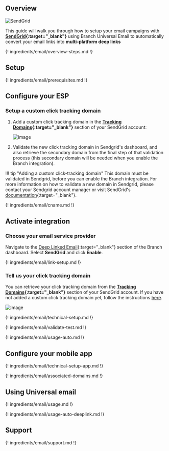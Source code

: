 ## Overview

![SendGrid](/img/pages/email/sendgrid/sendgrid.png)

This guide will walk you through how to setup your email campaigns with **[SendGrid](https://sendgrid.com/){:target="\_blank"}** using Branch Universal Email to automatically convert your email links into **multi-platform deep links**

{! ingredients/email/overview-steps.md !}

## Setup

{! ingredients/email/prerequisites.md !}

## Configure your ESP

### Setup a custom click tracking domain

1. Add a custom click tracking domain in the **[Tracking Domains](https://app.sendgrid.com/settings/sender_auth/links){:target="\_blank"}** section of your SendGrid account:

    ![image](/img/pages/email/sendgrid/create-domain.png)

2. Validate the new click tracking domain in Sendgrid's dashboard, and also retrieve the secondary domain from the final step of that validation process (this secondary domain will be needed when you enable the Branch integration).

!!! tip "Adding a custom click-tracking domain"
    This domain must be validated in Sendgrid, before you can enable the Branch integration.  For more information on how to validate a new domain in Sendgrid, please contact your Sendgrid account manager or visit SendGrid's [documentation](https://sendgrid.com/docs/User_Guide/Settings/Sender_authentication/How_to_set_up_link_branding.html){:target="\_blank"}.

{! ingredients/email/cname.md !}

## Activate integration

### Choose your email service provider

Navigate to the [Deep Linked Email](https://dashboard.branch.io/email){:target="\_blank"} section of the Branch dashboard. Select **SendGrid** and click **Enable**.

{! ingredients/email/link-setup.md !}

### Tell us your click tracking domain

You can retrieve your click tracking domain from the **[Tracking Domains](https://app.sendgrid.com/settings/sender_auth/links){:target="\_blank"}** section of your SendGrid account. If you have not added a custom click tracking domain yet, follow the instructions [here](#setup-a-custom-click-tracking-domain). 

![image](/img/pages/email/sendgrid/setup-config.png)

{! ingredients/email/technical-setup.md !}
	
{! ingredients/email/validate-test.md !}

{! ingredients/email/usage-auto.md !}

## Configure your mobile app

{! ingredients/email/technical-setup-app.md !}

{! ingredients/email/associated-domains.md !}

## Using Universal email

{! ingredients/email/usage.md !}

{! ingredients/email/usage-auto-deeplink.md !}

## Support

{! ingredients/email/support.md !}
